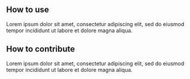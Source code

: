 ## How to use
Lorem ipsum dolor sit amet, consectetur adipiscing elit, sed do eiusmod tempor incididunt ut labore et dolore magna aliqua.
## How to contribute
Lorem ipsum dolor sit amet, consectetur adipiscing elit, sed do eiusmod tempor incididunt ut labore et dolore magna aliqua.
